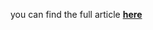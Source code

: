 you can find the full article <a href='https://medium.com/towards-data-science/hacking-causal-inference-synthetic-control-with-ml-approaches-7f3c19c7abfa'><b>here</b></a>
